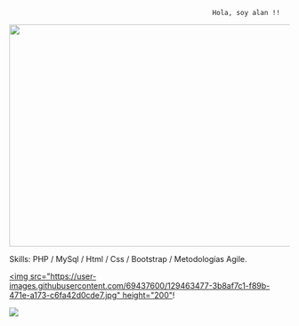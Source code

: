 
                                                       Hola, soy alan !!
<img src="https://user-images.githubusercontent.com/69437600/129463183-1ee21578-d255-45db-a22e-9a85865a5145.jpg" height="400" width="800">



Skills: PHP / MySql / Html / Css / Bootstrap / Metodologías Agile.

[<img src="https://user-images.githubusercontent.com/69437600/129463477-3b8af7c1-f89b-471e-a173-c6fa42d0cde7.jpg" height="200"](www.linkedin.com/in/alan-alzogaray)!

[<img src="https://user-images.githubusercontent.com/69437600/129463519-4af2745a-6802-484b-9b48-379eda798ba6.jpg">](www.linkedin.com/in/alan-alzogaray)
